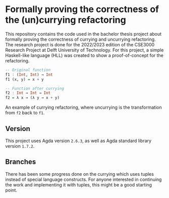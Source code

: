 # Formally proving the correctness of the (un)currying refactoring

This repository contains the code used in the bachelor thesis project about formally proving the correctness of currying and uncurrying refactoring.
The research project is done for the 2022/2023 edition of the CSE3000 Research Project at Delft University of Technology.
For this project, a simple Haskell-like language (HLL) was created to show a proof-of-concept for the refactoring.

```haskell
-- Original function
f1 : (Int, Int) → Int
f1 (x, y) = x + y

-- Function after currying
f2 : Int → Int → Int
f2 = λ x → (λ y → x + y)
```
An example of currying refactoring, where uncurrying is the transformation from `f2` back to `f1`.

## Version
This project uses Agda version `2.6.3`, as well as Agda standard library version `1.7.2`.

## Branches
There has been some progress done on the currying which uses tuples instead of special language constructs. 
For anyone interested in continuing the work and implementing it with tuples, this might be a good starting point. 
